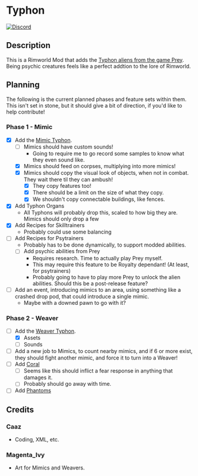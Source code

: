 ﻿# Typhon
<!-- Add badges from here since it's easy https://github.com/Ileriayo/markdown-badges -->
[![Discord](https://img.shields.io/discord/259685048914149378?color=%237289DA&label=Discord&logo=discord&logoColor=white&style=for-the-badge)](https://discord.gg/aE6ABXNqPj)    
<!-- ![Steam](https://img.shields.io/badge/steam-%23000000.svg?style=for-the-badge&logo=steam&logoColor=white) -->

## Description

This is a Rimworld Mod that adds the [Typhon aliens from the game Prey](https://prey.fandom.com/wiki/Typhon). Being psychic creatures feels like a perfect addtion to the lore of Rimworld. 

## Planning

The following is the current planned phases and feature sets within them. This isn't set in stone, but it should give a bit of direction, if you'd like to help contribute!

### Phase 1 - Mimic

- [x] Add the [Mimic Typhon](https://prey.fandom.com/wiki/Mimic).
    - [ ] Mimics should have custom sounds!
        - Going to require me to go record some samples to know what they even sound like.
    - [x] Mimics should feed on corpses, multiplying into more mimics!
    - [x] Mimics should copy the visual look of objects, when not in combat. They wait there til they can ambush!
        - [x] They copy features too!
        - [x] There should be a limit on the size of what they copy. 
        - [x] We shouldn't copy connectable buildings, like fences.
- [x] Add Typhon Organs
    - All Typhons will probably drop this, scaled to how big they are. Mimics should only drop a few
- [x] Add Recipes for Skilltrainers
    - Probably could use some balancing
- [ ] Add Recipes for Psytrainers
    - Probably has to be done dynamically, to support modded abilities.
    - [ ] Add psychic abilities from Prey
        - Requires research. Time to actually play Prey myself.
        - This may require this feature to be Royalty dependant! (At least, for psytrainers)
        - Probably going to have to play more Prey to unlock the alien abilities. Should this be a post-release feature?
- [ ] Add an event, introducing mimics to an area, using something like a crashed drop pod, that could introduce a single mimic.
    - Maybe with a downed pawn to go with it?

### Phase 2 - Weaver


- [ ] Add the [Weaver Typhon](https://prey.fandom.com/wiki/Weaver).
    - [x] Assets
    - [ ] Sounds
- [ ] Add a new job to Mimics, to count nearby mimics, and if 6 or more exist, they should fight another mimic, and force it to turn into a Weaver!
- [ ] Add [Coral](https://prey.fandom.com/wiki/Coral)
    - [ ] Seems like this should inflict a fear response in anything that damages it.
    - [ ] Probably should go away with time.
- [ ] Add [Phantoms](https://prey.fandom.com/wiki/Phantom)

## Credits

### Caaz
- Coding, XML, etc.
### Magenta_Ivy
- Art for Mimics and Weavers.
